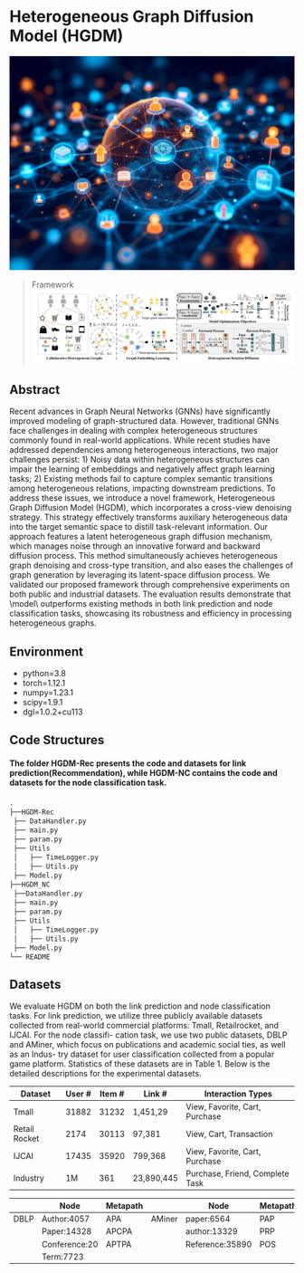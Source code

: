 # Heterogeneous Graph Diffusion Model (HGDM)
![poster](https://github.com/Zongwei9888/Experiment_Images/blob/dc0439d9720a4e7521dd88765216209fd9e1c1c5/HGDM_images/image.jpeg)
>Framework
![model](./HDL.jpg)
## Abstract
Recent advances in Graph Neural Networks (GNNs) have significantly improved modeling of graph-structured data. However, traditional GNNs face challenges in dealing with complex heterogeneous structures commonly found in real-world applications. While recent studies have addressed dependencies among heterogeneous interactions, two major challenges persist: 1) Noisy data within heterogeneous structures can impair the learning of embeddings and negatively affect graph learning tasks; 2) Existing methods fail to capture complex semantic transitions among heterogeneous relations, impacting downstream predictions. To address these issues, we introduce a novel framework, Heterogeneous Graph Diffusion Model (HGDM), which incorporates a cross-view denoising strategy. This strategy effectively transforms auxiliary heterogeneous data into the target semantic space to distill task-relevant information. Our approach features a latent heterogeneous graph diffusion mechanism, which manages noise through an innovative forward and backward diffusion process. This method simultaneously achieves heterogeneous graph denoising and cross-type transition, and also eases the challenges of graph generation by leveraging its latent-space diffusion process. We validated our proposed framework through comprehensive experiments on both public and industrial datasets. The evaluation results demonstrate that \model\ outperforms existing methods in both link prediction and node classification tasks, showcasing its robustness and efficiency in processing heterogeneous graphs.
## Environment
- python=3.8
- torch=1.12.1
- numpy=1.23.1
- scipy=1.9.1
- dgl=1.0.2+cu113
## Code Structures
#### The folder HGDM-Rec presents the code and datasets for link prediction(Recommendation), while HGDM-NC contains the code and datasets for the node classification task.
    .
    ├──HGDM-Rec
     ├── DataHandler.py
     ├── main.py
     ├── param.py
     ├── Utils                    
     │   ├── TimeLogger.py            
     │   ├── Utils.py                             
     ├── Model.py
    ├──HGDM_NC
     ├──DataHandler.py
     ├── main.py
     ├── param.py
     ├── Utils                    
     │   ├── TimeLogger.py            
     │   ├── Utils.py
     ├── Model.py
    └── README
## Datasets
We evaluate HGDM on both the link prediction
and node classification tasks. For link prediction, we utilize three
publicly available datasets collected from real-world commercial
platforms: Tmall, Retailrocket, and IJCAI. For the node classifi-
cation task, we use two public datasets, DBLP and AMiner, which
focus on publications and academic social ties, as well as an Indus-
try dataset for user classification collected from a popular game
platform. Statistics of these datasets are in Table 1. Below is the
detailed descriptions for the experimental datasets.

| Dataset       | User \# | Item \# | Link \#    | Interaction Types               |
|---------------|---------|---------|------------|---------------------------------|
| Tmall         | 31882   | 31232   | 1,451,29   | View, Favorite, Cart, Purchase  |
| Retail Rocket | 2174    | 30113   | 97,381     | View, Cart, Transaction         |
| IJCAI         | 17435   | 35920   | 799,368    | View, Favorite, Cart, Purchase  |
| Industry      | 1M      | 361     | 23,890,445 | Purchase, Friend, Complete Task |

|  | Node | Metapath |  | Node | Metapath |
|---|---|---|---|---|---|
| DBLP | Author:4057 | APA | AMiner | paper:6564 | PAP |
|      | Paper:14328 | APCPA |      | author:13329 | PRP |
|      | Conference:20 | APTPA |    | Reference:35890 | POS |
|  | Term:7723 |  |  |  |



